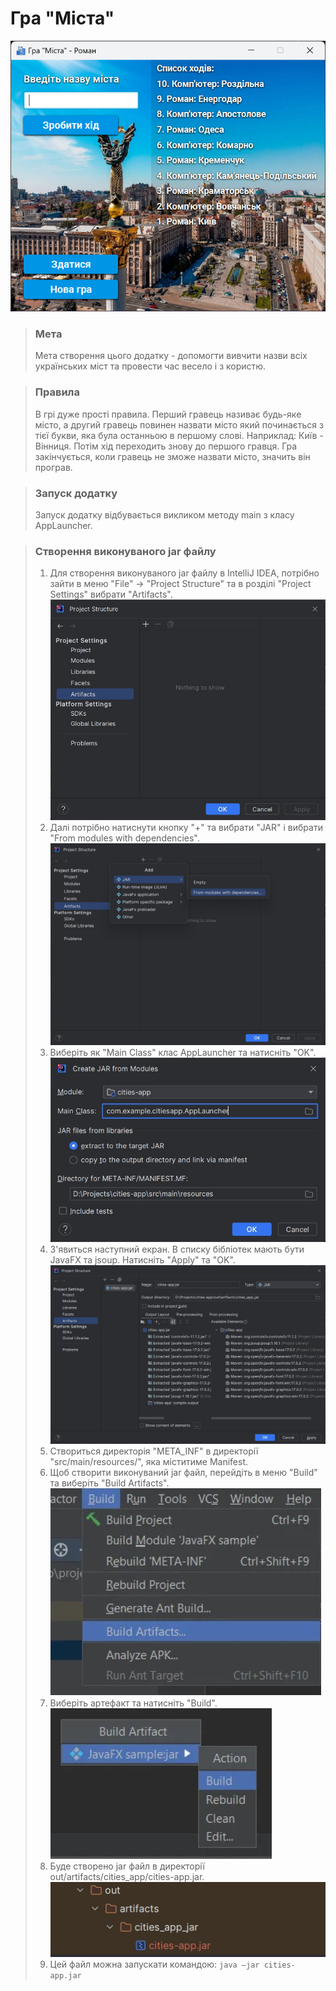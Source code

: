 # Гра "Міста"

![Основний екран](src\main\resources\images\main-window.png "Основний екран")

> ### Мета
>
> Мета створення цього додатку - допомогти вивчити назви всіх українських міст та провести час весело і з користю.

> ### Правила
> 
> В грі дуже прості правила. Перший гравець називає будь-яке місто, а другий гравець повинен назвати місто який починається з тієї букви, яка була останньою в першому слові. Наприклад: Київ - Вінниця. Потім хід переходить знову до першого гравця. Гра закінчується, коли гравець не зможе назвати місто, значить він програв.

> ### Запуск додатку
> 
> Запуск додатку відбувається викликом методу main з класу AppLauncher.

> ### Створення виконуваного jar файлу
> 
> 1. Для створення виконуваного jar файлу в IntelliJ IDEA, потрібно зайти в меню "File" -> "Project Structure" та в розділі "Project Settings" вибрати "Artifacts". ![Структура проекту](src//main//resources//images//project-structure.jpg "Структура проекту") 
> 2. Далі потрібно натиснути кнопку "+" та вибрати "JAR" і вибрати "From modules with dependencies". ![Створити артефакт](src//main//resources//images//create-artifact.jpg "Створити артефакт")
> 3. Виберіть як "Main Class" клас AppLauncher та натисніть "OK". ![Створити jar](src//main//resources//images//create-jar-from-modules.jpg "Створити jar")
> 4. З'явиться наступний екран. В списку бібліотек мають бути JavaFX та jsoup. Натисніть "Apply" та "OK". ![Список бібліотек](src//main//resources//images//libs.jpg "Список бібліотек")
> 5. Створиться директорія "META_INF" в директорії "src/main/resources/", яка міститиме Manifest.
> 6. Щоб створити виконуваний jar файл, перейдіть в меню "Build" та виберіть "Build Artifacts". ![Меню Build Artifacts](src//main//resources//images//build-artifacts.jpg "Меню Build Artifacts")
> 7. Виберіть артефакт та натисніть "Build". ![Створити артефакт](src//main//resources//images//build-artifact.jpg "Створити артефакт")
> 8. Буде створено jar файл в директорії out/artifacts/cities_app/cities-app.jar. ![Jar файл](src//main//resources//images//cities-app-jar.jpg "Jar файл")
> 9. Цей файл можна запускати командою: `java —jar cities-app.jar`